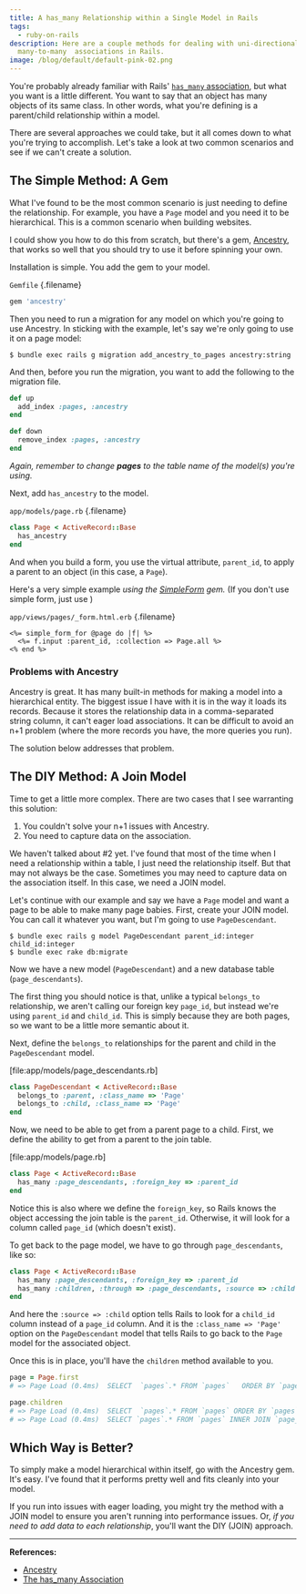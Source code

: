 ```yaml
---
title: A has_many Relationship within a Single Model in Rails
tags:
  - ruby-on-rails
description: Here are a couple methods for dealing with uni-directional
  many-to-many  associations in Rails.
image: /blog/default/default-pink-02.png
---
```


You're probably already familiar with Rails' [`has_many` association](http://guides.rubyonrails.org/association_basics.html#the-has-many-association), but what you want is a little different. You want to say that an object has many objects of its same class. In other words, what you're defining is a parent/child relationship within a model.

There are several approaches we could take, but it all comes down to what you're trying to accomplish. Let's take a look at two common scenarios and see if we can't create a solution.

## The Simple Method: A Gem

What I've found to be the most common scenario is just needing to define the relationship. For example, you have a `Page` model and you need it to be hierarchical. This is a common scenario when building websites.

I could show you how to do this from scratch, but there's a gem, [Ancestry](https://github.com/stefankroes/ancestry), that works so well that you should try to use it before spinning your own.

Installation is simple. You add the gem to your model.

`Gemfile` {.filename}

```ruby
gem 'ancestry'
```

Then you need to run a migration for any model on which you're going to use Ancestry. In sticking with the example, let's say we're only going to use it on a page model:

    $ bundle exec rails g migration add_ancestry_to_pages ancestry:string

And then, before you run the migration, you want to add the following to the migration file.

```ruby
def up
  add_index :pages, :ancestry
end

def down
  remove_index :pages, :ancestry
end
```

_Again, remember to change **pages** to the table name of the model(s) you're using._

Next, add `has_ancestry` to the model.

`app/models/page.rb` {.filename}

```ruby
class Page < ActiveRecord::Base
  has_ancestry
end
```

And when you build a form, you use the virtual attribute, `parent_id`, to apply a parent to an object (in this case, a `Page`).

Here's a very simple example _using the [SimpleForm](https://github.com/plataformatec/simple_form) gem._ (If you don't use simple form, just use )

`app/views/pages/_form.html.erb` {.filename}

```erb
<%= simple_form_for @page do |f| %>
  <%= f.input :parent_id, :collection => Page.all %>
<% end %>
```

### Problems with Ancestry

Ancestry is great. It has many built-in methods for making a model into a hierarchical entity. The biggest issue I have with it is in the way it loads its records. Because it stores the relationship data in a comma-separated string column, it can't eager load associations. It can be difficult to avoid an n+1 problem (where the more records you have, the more queries you run).

The solution below addresses that problem.

## The DIY Method: A Join Model

Time to get a little more complex. There are two cases that I see warranting this solution:

1. You couldn't solve your n+1 issues with Ancestry.
2. You need to capture data on the association.

We haven't talked about #2 yet. I've found that most of the time when I need a relationship within a table, I just need the relationship itself. But that may not always be the case. Sometimes you may need to capture data on the association itself. In this case, we need a JOIN model.

Let's continue with our example and say we have a `Page` model and want a page to be able to make many page babies. First, create your JOIN model. You can call it whatever you want, but I'm going to use `PageDescendant`.

    $ bundle exec rails g model PageDescendant parent_id:integer child_id:integer
    $ bundle exec rake db:migrate

Now we have a new model (`PageDescendant`) and a new database table (`page_descendants`).

The first thing you should notice is that, unlike a typical `belongs_to` relationship, we aren't calling our foreign key `page_id`, but instead we're using `parent_id` and `child_id`. This is simply because they are both pages, so we want to be a little more semantic about it.

Next, define the `belongs_to` relationships for the parent and child in the `PageDescendant` model.

[file:app/models/page_descendants.rb]

```ruby
class PageDescendant < ActiveRecord::Base
  belongs_to :parent, :class_name => 'Page'
  belongs_to :child, :class_name => 'Page'
end
```

Now, we need to be able to get from a parent page to a child. First, we define the ability to get from a parent to the join table.

[file:app/models/page.rb]

```ruby
class Page < ActiveRecord::Base
  has_many :page_descendants, :foreign_key => :parent_id
end
```

Notice this is also where we define the `foreign_key`, so Rails knows the object accessing the join table is the `parent_id`. Otherwise, it will look for a column called `page_id` (which doesn't exist).

To get back to the page model, we have to go through `page_descendants`, like so:

```ruby
class Page < ActiveRecord::Base
  has_many :page_descendants, :foreign_key => :parent_id
  has_many :children, :through => :page_descendants, :source => :child
end
```

And here the `:source => :child` option tells Rails to look for a `child_id` column instead of a `page_id` column. And it is the `:class_name => 'Page'` option on the `PageDescendant` model that tells Rails to go back to the `Page` model for the associated object.

Once this is in place, you'll have the `children` method available to you.

```ruby
page = Page.first
# => Page Load (0.4ms)  SELECT  `pages`.* FROM `pages`   ORDER BY `pages`.`id` ASC LIMIT 1

page.children
# => Page Load (0.4ms)  SELECT  `pages`.* FROM `pages` ORDER BY `pages`.`id` ASC LIMIT 1
# => Page Load (0.4ms)  SELECT `pages`.* FROM `pages` INNER JOIN `page_descendants` ON `pages`.`id` = `page_descendants`.`child_id` WHERE `page_descendants`.`parent_id` = 1
```

## Which Way is Better?

To simply make a model hierarchical within itself, go with the Ancestry gem. It's easy. I've found that it performs pretty well and fits cleanly into your model.

If you run into issues with eager loading, you might try the method with a JOIN model to ensure you aren't running into performance issues. Or, _if you need to add data to each relationship_, you'll want the DIY (JOIN) approach.

---

**References:**

- [Ancestry](https://github.com/stefankroes/ancestry)
- [The has_many Association](http://guides.rubyonrails.org/association_basics.html#the-has-many-association)
